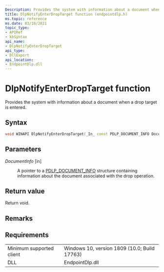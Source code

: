 ```yaml
---
Description: Provides the system with information about a document when a drop target is entered.
title: DlpNotifyEnterDropTarget function (endpointdlp.h)
ms.topic: reference
ms.date: 03/18/2021
topic_type: 
- APIRef
- kbSyntax
api_name: 
- DlpNotifyEnterDropTarget
api_type: 
- DllExport
api_location: 
- EndpointDlp.dll
---
```


# DlpNotifyEnterDropTarget function

Provides the system with information about a document when a drop target is entered.

## Syntax


```C++
void WINAPI DlpNotifyEnterDropTarget(_In_ const PDLP_DOCUMENT_INFO DocumentInfo);
```



## Parameters

<dl> <dt>

*DocumentInfo* \[in\]
</dt> <dd>

A pointer to a [PDLP_DOCUMENT_INFO](endpointdlp-dlp_document_info.md) structure containing information about the document associated with the drop operation.

</dd> </dl>


## Return value

Return void.

## Remarks


## Requirements



|                                     |                                                                                         |
|-------------------------------------|-----------------------------------------------------------------------------------------|
| Minimum supported client<br/> | Windows 10, version 1809 (10.0; Build 17763)           |
| DLL<br/>                      | EndpointDlp.dll |